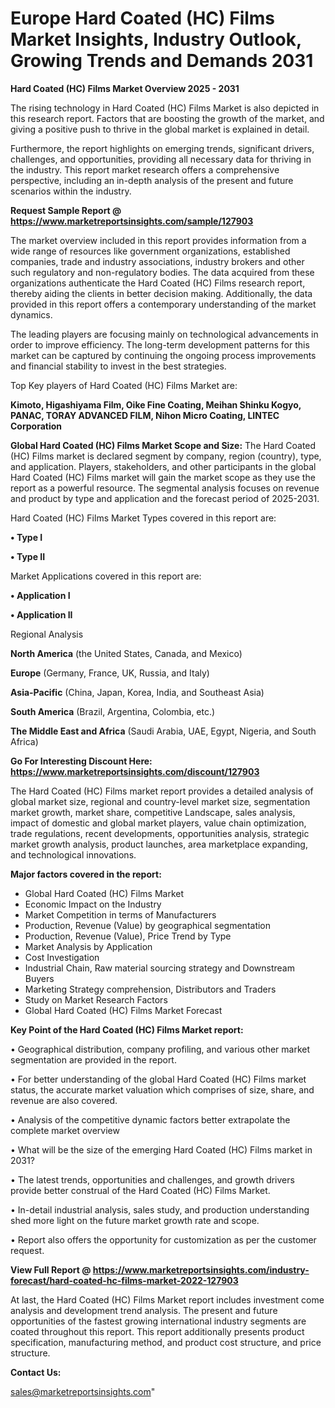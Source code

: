  # Europe Hard Coated (HC) Films Market Insights, Industry Outlook, Growing Trends and Demands 2031

<Strong> Hard Coated (HC) Films Market Overview 2025 - 2031</strong>

The rising technology in Hard Coated (HC) Films Market is also depicted in this research report. Factors that are boosting the growth of the market, and giving a positive push to thrive in the global market is explained in detail.

Furthermore, the report highlights on emerging trends, significant drivers, challenges, and opportunities, providing all necessary data for thriving in the industry. This report market research offers a comprehensive perspective, including an in-depth analysis of the present and future scenarios within the industry.

<strong>Request Sample Report @ <a href=https://www.marketreportsinsights.com/sample/127903>https://www.marketreportsinsights.com/sample/127903</a></strong>

The market overview included in this report provides information from a wide range of resources like government organizations, established companies, trade and industry associations, industry brokers and other such regulatory and non-regulatory bodies. The data acquired from these organizations authenticate the Hard Coated (HC) Films research report, thereby aiding the clients in better decision making. Additionally, the data provided in this report offers a contemporary understanding of the market dynamics.

The leading players are focusing mainly on technological advancements in order to improve efficiency. The long-term development patterns for this market can be captured by continuing the ongoing process improvements and financial stability to invest in the best strategies.

Top Key players of Hard Coated (HC) Films Market are:

<strong>Kimoto, Higashiyama Film, Oike Fine Coating, Meihan Shinku Kogyo, PANAC, TORAY ADVANCED FILM, Nihon Micro Coating, LINTEC Corporation</strong>

<strong><b>Global Hard Coated (HC) Films Market Scope and Size:</b></strong>
The Hard Coated (HC) Films market is declared segment by company, region (country), type, and application. Players, stakeholders, and other participants in the global Hard Coated (HC) Films market will gain the market scope as they use the report as a powerful resource. The segmental analysis focuses on revenue and product by type and application and the forecast period of 2025-2031.

Hard Coated (HC) Films Market Types covered in this report are:

<strong>• Type I

• Type II</strong>

Market Applications covered in this report are:

<strong>• Application I

• Application II</strong> 

Regional Analysis

<strong>North America</strong> (the United States, Canada, and Mexico)

<strong>Europe</strong> (Germany, France, UK, Russia, and Italy)

<strong>Asia-Pacific</strong> (China, Japan, Korea, India, and Southeast Asia)

<strong>South America</strong> (Brazil, Argentina, Colombia, etc.)

<strong>The Middle East and Africa</strong> (Saudi Arabia, UAE, Egypt, Nigeria, and South Africa)

<strong>Go For Interesting Discount Here: <a href=https://www.marketreportsinsights.com/discount/127903>https://www.marketreportsinsights.com/discount/127903</a></strong>

The Hard Coated (HC) Films market report provides a detailed analysis of global market size, regional and country-level market size, segmentation market growth, market share, competitive Landscape, sales analysis, impact of domestic and global market players, value chain optimization, trade regulations, recent developments, opportunities analysis, strategic market growth analysis, product launches, area marketplace expanding, and technological innovations.

<strong><b>Major factors covered in the report:</b></strong>
<ul>
  <li>Global Hard Coated (HC) Films Market </li>
  <li>Economic Impact on the Industry</li>
  <li>Market Competition in terms of Manufacturers</li>
  <li>Production, Revenue (Value) by geographical segmentation</li>
  <li>Production, Revenue (Value), Price Trend by Type</li>
  <li>Market Analysis by Application</li>
  <li>Cost Investigation</li>
  <li>Industrial Chain, Raw material sourcing strategy and Downstream Buyers</li>
  <li>Marketing Strategy comprehension, Distributors and Traders</li>
  <li>Study on Market Research Factors</li>
  <li>Global Hard Coated (HC) Films Market Forecast</li>
</ul>

<strong><b>Key Point of the Hard Coated (HC) Films Market report:</b></strong>

• Geographical distribution, company profiling, and various other market segmentation are provided in the report.

• For better understanding of the global Hard Coated (HC) Films market status, the accurate market valuation which comprises of size, share, and revenue are also covered.

• Analysis of the competitive dynamic factors better extrapolate the complete market overview

• What will be the size of the emerging Hard Coated (HC) Films market in 2031?

• The latest trends, opportunities and challenges, and growth drivers provide better construal of the Hard Coated (HC) Films Market.

• In-detail industrial analysis, sales study, and production understanding shed more light on the future market growth rate and scope.

• Report also offers the opportunity for customization as per the customer request.

<strong><b>View Full Report @ <a href=https://www.marketreportsinsights.com/industry-forecast/hard-coated-hc-films-market-2022-127903>https://www.marketreportsinsights.com/industry-forecast/hard-coated-hc-films-market-2022-127903</a></b></strong>


At last, the Hard Coated (HC) Films Market report includes investment come analysis and development trend analysis. The present and future opportunities of the fastest growing international industry segments are coated throughout this report. This report additionally presents product specification, manufacturing method, and product cost structure, and price structure.

<strong>Contact Us:</strong>

sales@marketreportsinsights.com"
